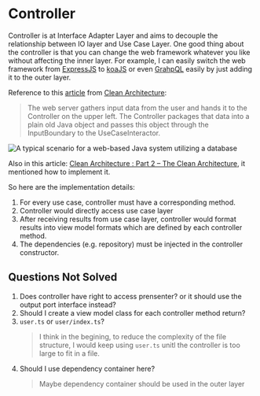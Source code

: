 # Controller

Controller is at Interface Adapter Layer and aims to decouple the relationship between IO layer and Use Case Layer. One good thing about the controller is that you can change the web framework whatever you like without affecting the inner layer. For example, I can easily switch the web framework from [ExpressJS](https://www.npmjs.com/package/express) to [koaJS](https://www.npmjs.com/package/koa) or even [GrahpQL](https://www.npmjs.com/package/graphql) easily by just adding it to the outer layer.

Reference to this [article][ca-article] from [Clean Architecture][ca-book]:

> The web server gathers input data from the user and hands it to the Controller on the upper left.
> The Controller packages that data into a plain old Java object and passes this object through the InputBoundary to the UseCaseInteractor.

![ A typical scenario for a web-based Java system utilizing a database](http://www.informit.com/content/images/chap22_9780134494166/elementLinks/22fig02.jpg)

Also in this article: [Clean Architecture : Part 2 – The Clean Architecture][ca-article-2], it mentioned how to implement it.

So here are the implementation details:

1. For every use case, controller must have a corresponding method.
2. Controller would directly access use case layer
3. After receiving results from use case layer, controller would format results into view model formats which are defined by each controller method.
4. The dependencies (e.g. repository) must be injected in the controller constructor.

## Questions Not Solved

1. Does controller have right to access prensenter? or it should use the output port interface instead?
2. Should I create a view model class for each controller method return?
3. `user.ts` or `user/index.ts`?
   > I think in the begining, to reduce the complexity of the file structure, I would keep using `user.ts` unitl the controller is too large to fit in a file.
4. Should I use dependency container here?
   > Maybe dependency container should be used in the outer layer

[ca-article]: http://www.informit.com/articles/article.aspx?p=2832399&seqNum=2 'Clean Architecture Article'
[ca-book]: http://www.informit.com/store/clean-architecture--craftsmans-guide-to-software-structure-9780134494166?w_ptgrevartcl=The+Clean+Architecture+Dependency+Rule_2832399 'Clean Architecture Book'
[ca-article-2]: https://crosp.net/blog/software-architecture/clean-architecture-part-2-the-clean-architecture/
